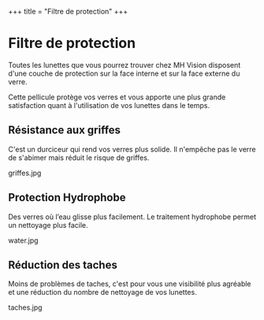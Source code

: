 +++
title = "Filtre de protection"
+++

# Filtre de protection

Toutes les lunettes que vous pourrez trouver chez MH Vision disposent d'une couche de protection sur la face interne et sur la face externe du verre.

Cette pellicule protège vos verres et vous apporte une plus grande satisfaction quant à l'utilisation de vos lunettes dans le temps.

## Résistance aux griffes

C'est un durciceur qui rend vos verres plus solide. Il n'empêche pas le verre de s'abimer mais réduit le risque de griffes.

griffes.jpg

## Protection Hydrophobe

Des verres où l’eau glisse plus facilement. Le traitement hydrophobe permet un nettoyage plus facile.

water.jpg

## Réduction des taches

Moins de problèmes de taches, c'est pour vous une visibilité plus agréable et une réduction du nombre de nettoyage de vos lunettes.

taches.jpg